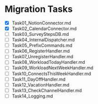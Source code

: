 # Migration Tasks

- [x] Task01_NotionConnector.md
- [x] Task02_CalendarConnector.md
- [ ] Task03_SurveyStepsDB.md
- [ ] Task04_InternalDispatcher.md
- [ ] Task05_PrefixCommands.md
- [ ] Task06_RegisterHandler.md
- [ ] Task07_UnregisterHandler.md
- [ ] Task08_WorkloadTodayHandler.md
- [ ] Task09_WorkloadNextWeekHandler.md
- [ ] Task10_ConnectsThisWeekHandler.md
- [ ] Task11_DayOffHandler.md
- [ ] Task12_VacationHandler.md
- [ ] Task13_CheckChannelHandler.md
- [ ] Task14_Logging.md